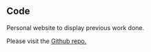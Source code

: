 ## Code
Personal website to display previous work done.

Please visit the [Github repo.](https://github.com/lopezhansel/dev.lopezhansel.com/tree/master/src/components)